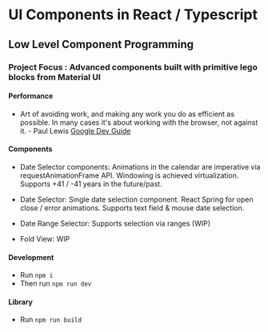 # UI Components in React / Typescript

## Low Level Component Programming

### Project Focus : Advanced components built with primitive lego blocks from Material UI

#### Performance

- Art of avoiding work, and making any work you do as efficient as possible. In many cases it's about working with the browser, not against it. - Paul Lewis [Google Dev Guide](https://developers.google.com/web/fundamentals/performance/rendering/)

#### Components

- Date Selector components: Animations in the calendar are imperative via requestAnimationFrame API. Windowing is achieved virtualization. Supports +41 / -41 years in the future/past.

- Date Selector: Single date selection component. React Spring for open close / error animations. Supports text field & mouse date selection.

- Date Range Selector: Supports selection via ranges (WIP)

- Fold View: WIP

#### Development

- Run `npm i`
- Then run `npm run dev`

#### Library

- Run `npm run build`
